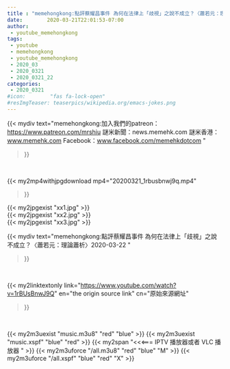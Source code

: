 ```yaml
---
title : "memehongkong:點評蔡耀昌事件 為何在法律上「歧視」之說不成立？〈蕭若元：理論蕭析〉2020-03-22 "
date:        2020-03-21T22:01:53-07:00
author:
 - youtube_memehongkong
tags:
 - youtube
 - memehongkong
 - youtube_memehongkong
 - 2020_03
 - 2020_0321
 - 2020_0321_22
categories:
 - 2020_0321
#icon:        "fas fa-lock-open"
#resImgTeaser: teaserpics/wikipedia.org/emacs-jokes.png
---
```


{{< mydiv text="memehongkong:加入我們的patreon：https://www.patreon.com/mrshiu 謎米新聞：news.memehk.com 謎米香港： www.memehk.com Facebook：www.facebook.com/memehkdotcom "
>}}
<br>


{{< my2mp4withjpgdownload mp4="20200321_1rbusbnwj9q.mp4"
>}}

{{< my2jpgexist "xx1.jpg" >}}<br>
{{< my2jpgexist "xx2.jpg" >}}<br>
{{< my2jpgexist "xx3.jpg" >}}<br>



{{< mydiv text="memehongkong:點評蔡耀昌事件 為何在法律上「歧視」之說不成立？〈蕭若元：理論蕭析〉2020-03-22 "
>}}
<br>

{{< my2linktextonly link="https://www.youtube.com/watch?v=1rBUsBnwJ9Q"
en="the origin source link" cn="原始來源網址"
>}}


<br>

{{< my2m3uexist "music.m3u8" "red"  "blue" >}} {{< my2m3uexist "music.xspf" "blue" "red"  >}} {{< my2span "<<<=== IPTV 播放器或者 VLC 播放器 " >}} {{< my2m3uforce "/all.m3u8" "red"  "blue" "M" >}} {{< my2m3uforce "/all.xspf" "blue" "red"  "X" >}} 
